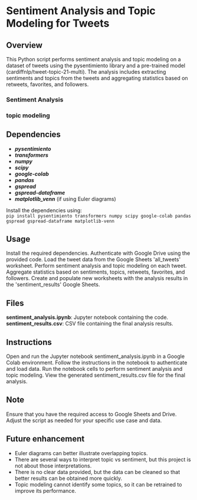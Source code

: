 # Sentiment Analysis and Topic Modeling for Tweets
## Overview
This Python script performs sentiment analysis and topic modeling on a dataset of tweets using the pysentimiento library and a pre-trained model (cardiffnlp/tweet-topic-21-multi). The analysis includes extracting sentiments and topics from the tweets and aggregating statistics based on retweets, favorites, and followers. 
### Sentiment Analysis


### topic modeling

## Dependencies
  - ***pysentimiento***
  - ***transformers***
  - ***numpy***
  - ***scipy***
  - ***google-colab***
  - ***pandas***
  - ***gspread***
  - ***gspread-dataframe***
  - ***matplotlib_venn*** (if using Euler diagrams)
    
Install the dependencies using:\
```pip install pysentimiento transformers numpy scipy google-colab pandas gspread gspread-dataframe matplotlib-venn```

## Usage
Install the required dependencies.
Authenticate with Google Drive using the provided code.
Load the tweet data from the Google Sheets 'all_tweets' worksheet.
Perform sentiment analysis and topic modeling on each tweet.
Aggregate statistics based on sentiments, topics, retweets, favorites, and followers.
Create and populate new worksheets with the analysis results in the 'sentiment_results' Google Sheets.

## Files
**sentiment_analysis.ipynb**: Jupyter notebook containing the code.
**sentiment_results.csv**: CSV file containing the final analysis results.

## Instructions
Open and run the Jupyter notebook sentiment_analysis.ipynb in a Google Colab environment.
Follow the instructions in the notebook to authenticate and load data.
Run the notebook cells to perform sentiment analysis and topic modeling.
View the generated sentiment_results.csv file for the final analysis.

## Note
Ensure that you have the required access to Google Sheets and Drive.
Adjust the script as needed for your specific use case and data.

## Future enhancement 
- Euler diagrams can better illustrate overlapping topics.
- There are several ways to interpret topic vs sentiment, but this project is not about those interpretations.
- There is no clear data provided, but the data can be cleaned so that better results can be obtained more quickly.
- Topic modeling cannot identify some topics, so it can be retrained to improve its performance.
